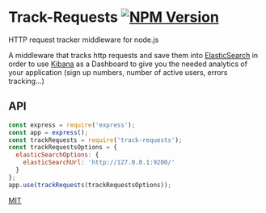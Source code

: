 # Track-Requests [![NPM Version][npm-version-image]][npm-url]

HTTP request tracker middleware for node.js

A middleware that tracks http requests and save them 
into [ElasticSearch](https://www.elastic.co/fr/products/elastic-stack) in order to use [Kibana](https://www.elastic.co/fr/products/kibana) as a
Dashboard to give you the needed analytics of your application (sign up numbers,
number of active users, errors tracking...)  
  
  
## API

<!-- eslint-disable no-unused-vars -->

```js
const express = require('express');
const app = express();
const trackRequests = require('track-requests');
const trackRequestsOptions = {
  elasticSearchOptions: {
    elasticSearchUrl: 'http://127.0.0.1:9200/'
  }
};
app.use(trackRequests(trackRequestsOptions));
```


[MIT](LICENSE)

[npm-url]: https://www.npmjs.com/package/track-requests
[npm-version-image]: https://badgen.net/npm/v/track-requests
